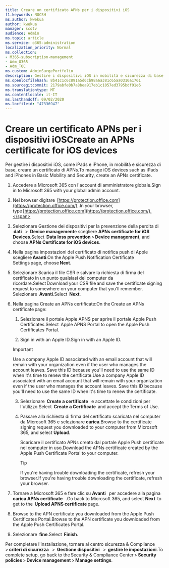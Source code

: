 ```yaml
---
title: Creare un certificato APNs per i dispositivi iOS
f1.keywords: NOCSH
ms.author: kwekua
author: kwekua
manager: scotv
audience: Admin
ms.topic: article
ms.service: o365-administration
localization_priority: Normal
ms.collection:
- M365-subscription-management
- Adm_O365
- Adm_TOC
ms.custom: AdminSurgePortfolio
description: Gestire i dispositivi iOS in mobilità e sicurezza di base.
ms.openlocfilehash: 8b41c1c6c891a5d6cb98a6a381c65aa0310a1761
ms.sourcegitcommit: 2179abfe0b7a8bea917eb1c1057ed3795bdf91e6
ms.translationtype: MT
ms.contentlocale: it-IT
ms.lasthandoff: 09/02/2020
ms.locfileid: "47336947"
---
```

# <a name="create-an-apns-certificate-for-ios-devices"></a><span data-ttu-id="07978-103">Creare un certificato APNs per i dispositivi iOS</span><span class="sxs-lookup"><span data-stu-id="07978-103">Create an APNs certificate for iOS devices</span></span>

<span data-ttu-id="07978-104">Per gestire i dispositivi iOS, come iPads e iPhone, in mobilità e sicurezza di base, creare un certificato di APNs.</span><span class="sxs-lookup"><span data-stu-id="07978-104">To manage iOS devices such as iPads and iPhones in Basic Mobility and Security, create an APNs certificate.</span></span>

1. <span data-ttu-id="07978-105">Accedere a Microsoft 365 con l'account di amministratore globale.</span><span class="sxs-lookup"><span data-stu-id="07978-105">Sign in to Microsoft 365 with your global admin account.</span></span>
    
2. <span data-ttu-id="07978-106">Nel browser digitare  [https://protection.office.com](https://protection.office.com/) .</span><span class="sxs-lookup"><span data-stu-id="07978-106">In your browser, type [https://protection.office.com](https://protection.office.com/).</span></span>
    
3. <span data-ttu-id="07978-107">Selezionare Gestione dei dispositivi per la prevenzione della perdita di  **dati**   >  **Device management**e scegliere **APNs certificate for iOS Devices**.</span><span class="sxs-lookup"><span data-stu-id="07978-107">Select  **Data loss prevention** > **Device management**, and choose **APNs Certificate for iOS devices**.</span></span>    

4. <span data-ttu-id="07978-108">Nella pagina impostazioni del certificato di notifica push di Apple scegliere **Avanti**.</span><span class="sxs-lookup"><span data-stu-id="07978-108">On the Apple Push Notification Certificate Settings page, choose **Next**.</span></span>
    
5. <span data-ttu-id="07978-109">Selezionare Scarica il file CSR e salvare la richiesta di firma del certificato in un punto qualsiasi del computer da ricordare.</span><span class="sxs-lookup"><span data-stu-id="07978-109">Select Download your CSR file and save the certificate signing request to somewhere on your computer that you'll remember.</span></span> <span data-ttu-id="07978-110">Selezionare  **Avanti**.</span><span class="sxs-lookup"><span data-stu-id="07978-110">Select  **Next**.</span></span>
    
6. <span data-ttu-id="07978-111">Nella pagina Create an APNs certificate:</span><span class="sxs-lookup"><span data-stu-id="07978-111">On the Create an APNs certificate page:</span></span>  

    1. <span data-ttu-id="07978-112">Selezionare il portale Apple APNS per aprire il portale Apple Push Certificates.</span><span class="sxs-lookup"><span data-stu-id="07978-112">Select  Apple APNS Portal to open the Apple Push Certificates Portal.</span></span>
    
    2. <span data-ttu-id="07978-113">Sign in with an Apple ID.</span><span class="sxs-lookup"><span data-stu-id="07978-113">Sign in with an Apple ID.</span></span>   

    >[!IMPORTANT]
    ><span data-ttu-id="07978-p102">Use a company Apple ID associated with an email account that will remain with your organization even if the user who manages the account leaves. Save this ID because you'll need to use the same ID when it's time to renew the certificate.</span><span class="sxs-lookup"><span data-stu-id="07978-p102">Use a company Apple ID associated with an email account that will remain with your organization even if the user who manages the account leaves. Save this ID because you'll need to use the same ID when it's time to renew the certificate.</span></span>

    3. <span data-ttu-id="07978-116">Selezionare  **Create a certificate**   e accettate le condizioni per l'utilizzo.</span><span class="sxs-lookup"><span data-stu-id="07978-116">Select  **Create a Certificate**  and accept the Terms of Use.</span></span>
    
    4. <span data-ttu-id="07978-117">Passare alla richiesta di firma del certificato scaricata nel computer da Microsoft 365 e selezionare **carica**.</span><span class="sxs-lookup"><span data-stu-id="07978-117">Browse to the certificate signing request you downloaded to your computer from Microsoft 365, and select **Upload**.</span></span>
    
        <span data-ttu-id="07978-118">Scaricare il certificato APNs creato dal portale Apple Push certificate nel computer in uso.</span><span class="sxs-lookup"><span data-stu-id="07978-118">Download the APNs certificate created by the Apple Push Certificate Portal to your computer.</span></span>
    
       >[!TIP]
       ><span data-ttu-id="07978-119">If you're having trouble downloading the certificate, refresh your browser.</span><span class="sxs-lookup"><span data-stu-id="07978-119">If you're having trouble downloading the certificate, refresh your browser.</span></span>

7. <span data-ttu-id="07978-120">Tornare a Microsoft 365 e fare clic su **Avanti**   per accedere alla pagina  **carica APNs certificate**   .</span><span class="sxs-lookup"><span data-stu-id="07978-120">Go back to Microsoft 365, and select **Next**  to get to the  **Upload APNS certificate** page.</span></span>
    
8. <span data-ttu-id="07978-121"> Browse to the APN certificate you downloaded from the Apple Push Certificates Portal.</span><span class="sxs-lookup"><span data-stu-id="07978-121">Browse to the APN certificate you downloaded from the Apple Push Certificates Portal.</span></span>
    
9. <span data-ttu-id="07978-122">Selezionare  **fine**.</span><span class="sxs-lookup"><span data-stu-id="07978-122">Select  **Finish**.</span></span>
    
<span data-ttu-id="07978-123">Per completare l'installazione, tornare al centro sicurezza & Compliance > **criteri di sicurezza**   >  **Gestione dispositivi**   >  **gestire le impostazioni**.</span><span class="sxs-lookup"><span data-stu-id="07978-123">To complete setup, go back to the Security & Compliance Center > **Security policies** > **Device management** > **Manage settings**.</span></span>
